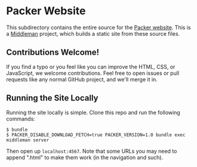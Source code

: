 # Packer Website

This subdirectory contains the entire source for the [Packer website](http://www.packer.io).
This is a [Middleman](http://middlemanapp.com) project, which builds a static
site from these source files.

## Contributions Welcome!

If you find a typo or you feel like you can improve the HTML, CSS, or
JavaScript, we welcome contributions. Feel free to open issues or pull
requests like any normal GitHub project, and we'll merge it in.

## Running the Site Locally

Running the site locally is simple. Clone this repo and run the following
commands:

```
$ bundle
$ PACKER_DISABLE_DOWNLOAD_FETCH=true PACKER_VERSION=1.0 bundle exec middleman server
```

Then open up `localhost:4567`. Note that some URLs you may need to append
".html" to make them work (in the navigation and such).
